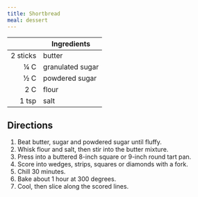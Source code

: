 ```yaml
---
title: Shortbread
meal: dessert
---
```


|| Ingredients |
|-:|-|
2 sticks | butter
¼ C      | granulated sugar
½ C      | powdered sugar
2 C      | flour
1 tsp    | salt

## Directions

1. Beat butter, sugar and powdered sugar until fluffy.
2. Whisk flour and salt, then stir into the butter mixture.
3. Press into a buttered 8-inch square or 9-inch round tart pan.
4. Score into wedges, strips, squares or diamonds with a fork.
5. Chill 30 minutes.
6. Bake about 1 hour at 300 degrees.
7. Cool, then slice along the scored lines.
